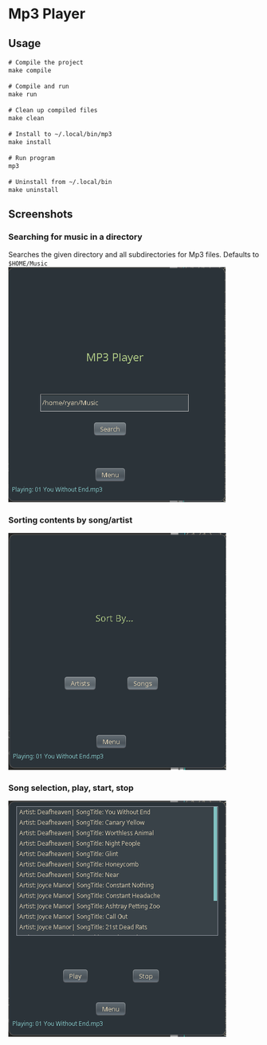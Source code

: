 # Mp3 Player

## Usage
```
# Compile the project
make compile

# Compile and run
make run

# Clean up compiled files
make clean

# Install to ~/.local/bin/mp3
make install

# Run program
mp3

# Uninstall from ~/.local/bin
make uninstall
```

## Screenshots

### Searching for music in a directory
Searches the given directory and all subdirectories for Mp3 files.
Defaults to `$HOME/Music`
![Search](screenshots/search.png)

### Sorting contents by song/artist

![Sort By](screenshots/sortby.png)

### Song selection, play, start, stop

![Player](screenshots/player.png)
